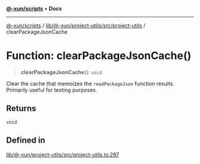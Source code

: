 [**@-xun/scripts**](../../../../../../README.md) • **Docs**

***

[@-xun/scripts](../../../../../../README.md) / [lib/@-xun/project-utils/src/project-utils](../README.md) / clearPackageJsonCache

# Function: clearPackageJsonCache()

> **clearPackageJsonCache**(): `void`

Clear the cache that memoizes the `readPackageJson` function results.
Primarily useful for testing purposes.

## Returns

`void`

## Defined in

[lib/@-xun/project-utils/src/project-utils.ts:297](https://github.com/Xunnamius/xscripts/blob/154567d6fca3f6cf244137e710b029af872e1d9e/lib/@-xun/project-utils/src/project-utils.ts#L297)
